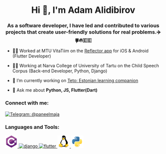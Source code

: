 ﻿<h1 align="center">Hi 👋, I'm Adam Alidibirov</h1>
<h3 align="center">As a software developer, I have led and contributed to various projects that create user-friendly solutions for real problems.✈️🍀🔥🇪🇪
</h3>

- 🧑‍💻 Worked at MTU VitaTiim on the [Reflector app](https://apps.apple.com/ee/app/reflector-vitatiim/id1634375271) for iOS & Android (Flutter Developer)
- 🧑‍💻 Working at Narva College of University of Tartu on the Child Speech Corpus (Back-end Developer, Python, Django)
- 🔭 I’m currently working on [Teto: Estonian learning companion](https://teto.ee)

- 💬 Ask me about **Python, JS, Flutter(Dart)**

<h3 align="left">Connect with me:</h3>
<p align="left">
<a href="https://t.me/paneelmaja" target="blank"><img align="center" src="https://cdn.worldvectorlogo.com/logos/telegram.svg" alt=" Telegram: @paneelmaja" height="30" width="40" /></a>
</p>

<h3 align="left">Languages and Tools:</h3>
<p align="left"> <a href="https://www.w3schools.com/cs/" target="_blank" rel="noreferrer"> 
<img src="https://raw.githubusercontent.com/devicons/devicon/master/icons/csharp/csharp-original.svg" alt="csharp" width="40" height="40"/> </a> <a href="https://www.djangoproject.com/" target="_blank" rel="noreferrer"> <img src="https://cdn.worldvectorlogo.com/logos/django.svg" alt="django" width="40" height="40"/> </a> <a href="https://flutter.dev" target="_blank" rel="noreferrer"> <img src="https://www.vectorlogo.zone/logos/flutterio/flutterio-icon.svg" alt="flutter" width="40" height="40"/> </a> <a href="https://www.linux.org/" target="_blank" rel="noreferrer"> <img src="https://raw.githubusercontent.com/devicons/devicon/master/icons/linux/linux-original.svg" alt="linux" width="40" height="40"/> </a> <a href="https://www.python.org" target="_blank" rel="noreferrer"> <img src="https://raw.githubusercontent.com/devicons/devicon/master/icons/python/python-original.svg" alt="python" width="40" height="40"/> </a> </p>
